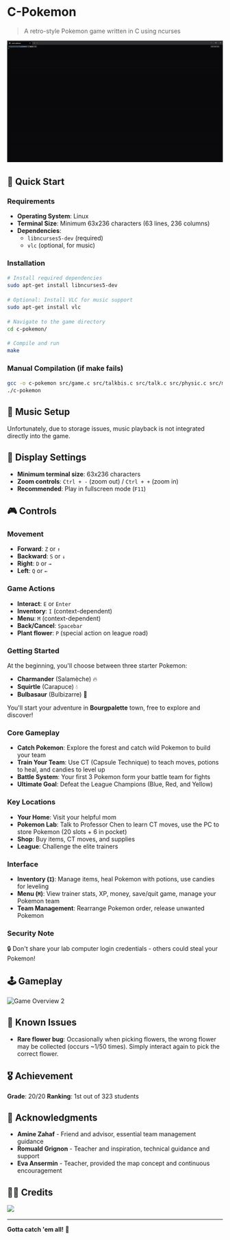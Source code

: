 # C-Pokemon 

> A retro-style Pokemon game written in C using ncurses

![Game Overview](ressources/readme/1.gif)

## 🚀 Quick Start

### Requirements
- **Operating System**: Linux
- **Terminal Size**: Minimum 63x236 characters (63 lines, 236 columns)
- **Dependencies**:
  - `libncurses5-dev` (required)
  - `vlc` (optional, for music)

### Installation

```bash
# Install required dependencies
sudo apt-get install libncurses5-dev

# Optional: Install VLC for music support
sudo apt-get install vlc

# Navigate to the game directory
cd c-pokemon/

# Compile and run
make
```

### Manual Compilation (if make fails)
```bash
gcc -o c-pokemon src/game.c src/talkbis.c src/talk.c src/physic.c src/main.c src/print.c -lncurses
./c-pokemon
```

## 🎵 Music Setup

Unfortunately, due to storage issues, music playback is not integrated directly into the game.

## 🎯 Display Settings

- **Minimum terminal size**: 63x236 characters
- **Zoom controls**: `Ctrl + -` (zoom out) / `Ctrl + +` (zoom in)
- **Recommended**: Play in fullscreen mode (`F11`)

## 🎮 Controls

### Movement
- **Forward**: `Z` or `↑`
- **Backward**: `S` or `↓`
- **Right**: `D` or `→`
- **Left**: `Q` or `←`

### Game Actions
- **Interact**: `E` or `Enter`
- **Inventory**: `I` (context-dependent)
- **Menu**: `M` (context-dependent)
- **Back/Cancel**: `Spacebar`
- **Plant flower**: `P` (special action on league road)

### Getting Started
At the beginning, you'll choose between three starter Pokemon:
- **Charmander** (Salamèche) 🔥
- **Squirtle** (Carapuce) 💧
- **Bulbasaur** (Bulbizarre) 🌱

You'll start your adventure in **Bourgpalette** town, free to explore and discover!

### Core Gameplay
- **Catch Pokemon**: Explore the forest and catch wild Pokemon to build your team
- **Train Your Team**: Use CT (Capsule Technique) to teach moves, potions to heal, and candies to level up
- **Battle System**: Your first 3 Pokemon form your battle team for fights
- **Ultimate Goal**: Defeat the League Champions (Blue, Red, and Yellow)

### Key Locations
- **Your Home**: Visit your helpful mom
- **Pokemon Lab**: Talk to Professor Chen to learn CT moves, use the PC to store Pokemon (20 slots + 6 in pocket)
- **Shop**: Buy items, CT moves, and supplies
- **League**: Challenge the elite trainers

### Interface
- **Inventory (`I`)**: Manage items, heal Pokemon with potions, use candies for leveling
- **Menu (`M`)**: View trainer stats, XP, money, save/quit game, manage your Pokemon team
- **Team Management**: Rearrange Pokemon order, release unwanted Pokemon

### Security Note
🔒 Don't share your lab computer login credentials - others could steal your Pokemon!

## 🕹️ Gameplay

![Game Overview 2](ressources/readme/2.gif)

## 🐛 Known Issues

- **Rare flower bug**: Occasionally when picking flowers, the wrong flower may be collected (occurs ~1/50 times). Simply interact again to pick the correct flower.

## 🎖️ Achievement

**Grade**: 20/20
**Ranking**: 1st out of 323 students

## 🙏 Acknowledgments

- **Amine Zahaf** - Friend and advisor, essential team management guidance
- **Romuald Grignon** - Teacher and inspiration, technical guidance and support
- **Eva Ansermin** - Teacher, provided the map concept and continuous encouragement

## 👨‍💻 Credits

<a href="https://github.com/NayJi7/c-pokemon/graphs/contributors">
  <img src="https://contrib.rocks/image?repo=NayJi7/c-pokemon" />
</a>

---

**Gotta catch 'em all!** 🎯
